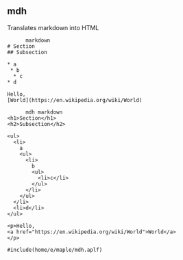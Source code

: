 <section>

# mdh

</section>

<section class="function">

Translates markdown into HTML

```
      markdown
# Section
## Subsection

* a
 * b
  * c
* d

Hello,
[World](https://en.wikipedia.org/wiki/World)

```

```
      mdh markdown
<h1>Section</h1>
<h2>Subsection</h2>

<ul>
  <li>
    a
    <ul>
      <li>
        b
        <ul>
          <li>c</li>
        </ul>
      </li>
    </ul>
  </li>
  <li>d</li>
</ul>

<p>Hello,
<a href="https://en.wikipedia.org/wiki/World">World</a>
</p>
```

</section>

<section class="function">

```apl
#include(home/e/maple/mdh.aplf)
```

</section>
